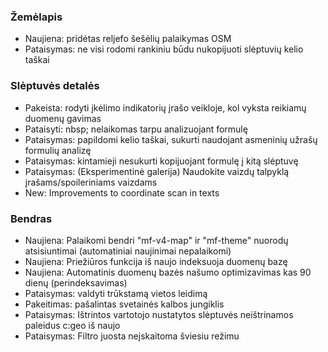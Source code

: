 
### Žemėlapis
- Naujiena: pridėtas reljefo šešėlių palaikymas OSM
- Pataisymas: ne visi rodomi rankiniu būdu nukopijuoti slėptuvių kelio taškai

### Slėptuvės detalės
- Pakeista: rodyti įkėlimo indikatorių įrašo veikloje, kol vyksta reikiamų duomenų gavimas
- Pataisyti: nbsp; nelaikomas tarpu analizuojant formulę
- Pataisymas: papildomi kelio taškai, sukurti naudojant asmeninių užrašų formulių analizę
- Pataisymas: kintamieji nesukurti kopijuojant formulę į kitą slėptuvę
- Pataisymas: (Eksperimentinė galerija) Naudokite vaizdų talpyklą įrašams/spoileriniams vaizdams
- New: Improvements to coordinate scan in texts

### Bendras
- Naujiena: Palaikomi bendri "mf-v4-map" ir "mf-theme" nuorodų atsisiuntimai (automatiniai naujinimai nepalaikomi)
- Naujiena: Priežiūros funkcija iš naujo indeksuoja duomenų bazę
- Naujiena: Automatinis duomenų bazės našumo optimizavimas kas 90 dienų (perindeksavimas)
- Pataisymas: valdyti trūkstamą vietos leidimą
- Pakeitimas: pašalintas svetainės kalbos jungiklis
- Pataisymas: Ištrintos vartotojo nustatytos slėptuvės neištrinamos paleidus c:geo iš naujo
- Pataisymas: Filtro juosta neįskaitoma šviesiu režimu
